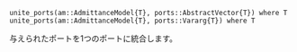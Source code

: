 ```
unite_ports(am::AdmittanceModel{T}, ports::AbstractVector{T}) where T
unite_ports(am::AdmittanceModel{T}, ports::Vararg{T}) where T
```

与えられたポートを1つのポートに統合します。
